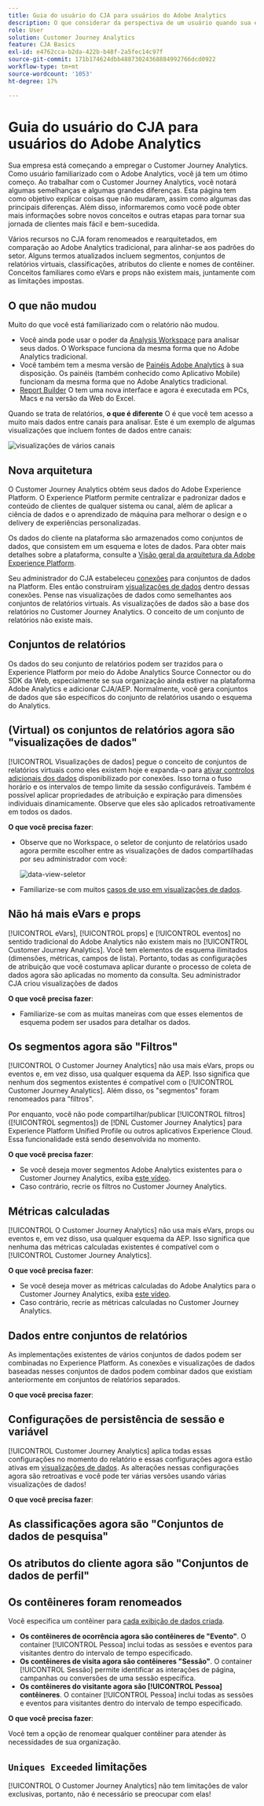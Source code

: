 ```yaml
---
title: Guia do usuário do CJA para usuários do Adobe Analytics
description: O que considerar da perspectiva de um usuário quando sua empresa move dados do Adobe Analytics para o Customer Journey Analytics
role: User
solution: Customer Journey Analytics
feature: CJA Basics
exl-id: e4762cca-b2da-422b-b48f-2a5fec14c97f
source-git-commit: 171b174624dbb48873024368884992766dcd0922
workflow-type: tm+mt
source-wordcount: '1053'
ht-degree: 17%

---
```


# Guia do usuário do CJA para usuários do Adobe Analytics

Sua empresa está começando a empregar o Customer Journey Analytics. Como usuário familiarizado com o Adobe Analytics, você já tem um ótimo começo. Ao trabalhar com o Customer Journey Analytics, você notará algumas semelhanças e algumas grandes diferenças. Esta página tem como objetivo explicar coisas que não mudaram, assim como algumas das principais diferenças. Além disso, informaremos como você pode obter mais informações sobre novos conceitos e outras etapas para tornar sua jornada de clientes mais fácil e bem-sucedida.

Vários recursos no CJA foram renomeados e rearquitetados, em comparação ao Adobe Analytics tradicional, para alinhar-se aos padrões do setor. Alguns termos atualizados incluem segmentos, conjuntos de relatórios virtuais, classificações, atributos do cliente e nomes de contêiner. Conceitos familiares como eVars e props não existem mais, juntamente com as limitações impostas.

## O que não mudou

Muito do que você está familiarizado com o relatório não mudou.

* Você ainda pode usar o poder da [Analysis Workspace](/help/analysis-workspace/home.md) para analisar seus dados. O Workspace funciona da mesma forma que no Adobe Analytics tradicional.
* Você também tem a mesma versão de [Painéis Adobe Analytics](/help/mobile-app/home.md) à sua disposição. Os painéis (também conhecido como Aplicativo Mobile) funcionam da mesma forma que no Adobe Analytics tradicional.
* [Report Builder](/help/report-builder/report-buider-overview.md) O tem uma nova interface e agora é executada em PCs, Macs e na versão da Web do Excel.

Quando se trata de relatórios, **o que é diferente** O é que você tem acesso a muito mais dados entre canais para analisar. Este é um exemplo de algumas visualizações que incluem fontes de dados entre canais:

![visualizações de vários canais](assets/cross-channel.png)

## Nova arquitetura

O Customer Journey Analytics obtém seus dados do Adobe Experience Platform. O Experience Platform permite centralizar e padronizar dados e conteúdo de clientes de qualquer sistema ou canal, além de aplicar a ciência de dados e o aprendizado de máquina para melhorar o design e o delivery de experiências personalizadas.

Os dados do cliente na plataforma são armazenados como conjuntos de dados, que consistem em um esquema e lotes de dados. Para obter mais detalhes sobre a plataforma, consulte a [Visão geral da arquitetura da Adobe Experience Platform](https://experienceleague.adobe.com/docs/platform-learn/tutorials/intro-to-platform/basic-architecture.html?lang=en).

Seu administrador do CJA estabeleceu [conexões](/help/connections/create-connection.md) para conjuntos de dados na Platform. Eles então construíram [visualizações de dados](/help/data-views/data-views.md) dentro dessas conexões. Pense nas visualizações de dados como semelhantes aos conjuntos de relatórios virtuais. As visualizações de dados são a base dos relatórios no Customer Journey Analytics. O conceito de um conjunto de relatórios não existe mais.

## Conjuntos de relatórios

Os dados do seu conjunto de relatórios podem ser trazidos para o Experience Platform por meio do Adobe Analytics Source Connector ou do SDK da Web, especialmente se sua organização ainda estiver na plataforma Adobe Analytics e adicionar CJA/AEP. Normalmente, você gera conjuntos de dados que são específicos do conjunto de relatórios usando o esquema do Analytics.

## (Virtual) os conjuntos de relatórios agora são &quot;visualizações de dados&quot;

[!UICONTROL Visualizações de dados] pegue o conceito de conjuntos de relatórios virtuais como eles existem hoje e expanda-o para [ativar controlos adicionais dos dados](/help/data-views/create-dataview.md) disponibilizado por conexões. Isso torna o fuso horário e os intervalos de tempo limite da sessão configuráveis. Também é possível aplicar propriedades de atribuição e expiração para dimensões individuais dinamicamente. Observe que eles são aplicados retroativamente em todos os dados.

**O que você precisa fazer**:

* Observe que no Workspace, o seletor de conjunto de relatórios usado agora permite escolher entre as visualizações de dados compartilhadas por seu administrador com você:

   ![data-view-seletor](assets/data-views.png)

* Familiarize-se com muitos [casos de uso em visualizações de dados](/help/data-views/data-views-usecases.md).

## Não há mais eVars e props

[!UICONTROL eVars], [!UICONTROL props] e [!UICONTROL eventos] no sentido tradicional do Adobe Analytics não existem mais no [!UICONTROL Customer Journey Analytics]. Você tem elementos de esquema ilimitados (dimensões, métricas, campos de lista). Portanto, todas as configurações de atribuição que você costumava aplicar durante o processo de coleta de dados agora são aplicadas no momento da consulta. Seu administrador CJA criou visualizações de dados

**O que você precisa fazer**:

* Familiarize-se com as muitas maneiras com que esses elementos de esquema podem ser usados para detalhar os dados.

## Os segmentos agora são &quot;Filtros&quot;

[!UICONTROL O Customer Journey Analytics] não usa mais eVars, props ou eventos e, em vez disso, usa qualquer esquema da AEP. Isso significa que nenhum dos segmentos existentes é compatível com o [!UICONTROL Customer Journey Analytics]. Além disso, os &quot;segmentos&quot; foram renomeados para &quot;filtros&quot;.

Por enquanto, você não pode compartilhar/publicar [!UICONTROL filtros] ([!UICONTROL segmentos]) de [!DNL Customer Journey Analytics] para Experience Platform Unified Profile ou outros aplicativos Experience Cloud. Essa funcionalidade está sendo desenvolvida no momento.

**O que você precisa fazer**:

* Se você deseja mover segmentos Adobe Analytics existentes para o Customer Journey Analytics, exiba [este vídeo](https://experienceleague.adobe.com/docs/customer-journey-analytics-learn/tutorials/moving-adobe-analytics-segments-to-customer-journey-analytics.html?lang=pt-BR).
* Caso contrário, recrie os filtros no Customer Journey Analytics.

## Métricas calculadas

[!UICONTROL O Customer Journey Analytics] não usa mais eVars, props ou eventos e, em vez disso, usa qualquer esquema da AEP. Isso significa que nenhuma das métricas calculadas existentes é compatível com o [!UICONTROL Customer Journey Analytics].

**O que você precisa fazer**:

* Se você deseja mover as métricas calculadas do Adobe Analytics para o Customer Journey Analytics, exiba [este vídeo](https://experienceleague.adobe.com/docs/customer-journey-analytics-learn/tutorials/moving-your-calculated-metrics-from-adobe-analytics-to-customer-journey-analytics.html?lang=pt-BR).
* Caso contrário, recrie as métricas calculadas no Customer Journey Analytics.


## Dados entre conjuntos de relatórios

As implementações existentes de vários conjuntos de dados podem ser combinadas no Experience Platform. As conexões e visualizações de dados baseadas nesses conjuntos de dados podem combinar dados que existiam anteriormente em conjuntos de relatórios separados.

**O que você precisa fazer**:

## Configurações de persistência de sessão e variável

[!UICONTROL Customer Journey Analytics] aplica todas essas configurações no momento do relatório e essas configurações agora estão ativas em [visualizações de dados](/help/data-views/component-settings/persistence.md). As alterações nessas configurações agora são retroativas e você pode ter várias versões usando várias visualizações de dados!

**O que você precisa fazer**:

## As classificações agora são &quot;Conjuntos de dados de pesquisa&quot;



## Os atributos do cliente agora são &quot;Conjuntos de dados de perfil&quot;


## Os contêineres foram renomeados

Você especifica um contêiner para [cada exibição de dados criada](https://experienceleague.adobe.com/docs/analytics-platform/using/cja-dataviews/create-dataview.html?lang=en#containers).
* **Os contêineres de ocorrência agora são contêineres de &quot;Evento&quot;**. O container [!UICONTROL Pessoa] inclui todas as sessões e eventos para visitantes dentro do intervalo de tempo especificado.
* **Os contêineres de visita agora são contêineres &quot;Sessão&quot;**. O container [!UICONTROL Sessão] permite identificar as interações de página, campanhas ou conversões de uma sessão específica.
* **Os contêineres do visitante agora são [!UICONTROL Pessoa] contêineres**. O container [!UICONTROL Pessoa] inclui todas as sessões e eventos para visitantes dentro do intervalo de tempo especificado.

**O que você precisa fazer**:

Você tem a opção de renomear qualquer contêiner para atender às necessidades de sua organização.


## `Uniques Exceeded` limitações

[!UICONTROL O Customer Journey Analytics] não tem limitações de valor exclusivas, portanto, não é necessário se preocupar com elas!
